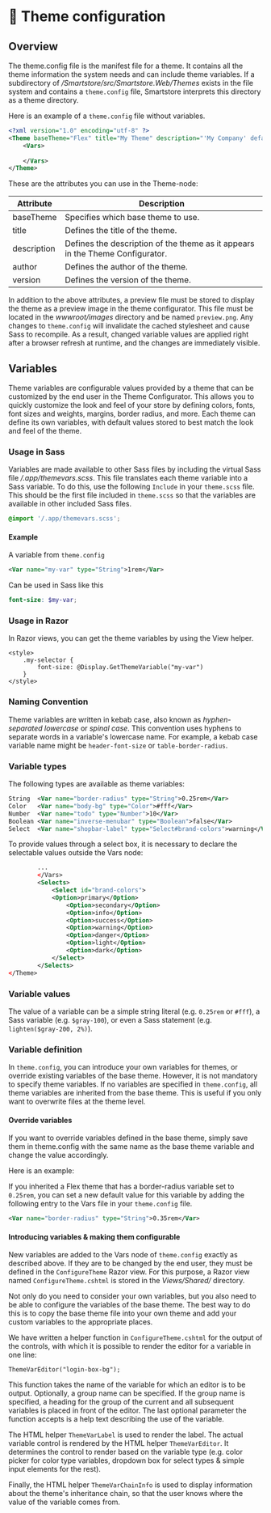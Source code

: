 # 🥚 Theme configuration

## Overview

The theme.config file is the manifest file for a theme. It contains all the theme information the system needs and can include theme variables. If a subdirectory of _/Smartstore/src/Smartstore.Web/Themes_ exists in the file system and contains a `theme.config` file, Smartstore interprets this directory as a theme directory.

Here is an example of a `theme.config` file without variables.

```xml
<?xml version="1.0" encoding="utf-8" ?>
<Theme baseTheme="Flex" title="My Theme" description="'My Company' default theme" author="MyOrg" version="1.0">
    <Vars>
        
    </Vars>
</Theme>
```

These are the attributes you can use in the Theme-node:

| Attribute   | Description                                                                   |
| ----------- | ----------------------------------------------------------------------------- |
| baseTheme   | Specifies which base theme to use.                                            |
| title       | Defines the title of the theme.                                               |
| description | Defines the description of the theme as it appears in the Theme Configurator. |
| author      | Defines the author of the theme.                                              |
| version     | Defines the version of the theme.                                             |

In addition to the above attributes, a preview file must be stored to display the theme as a preview image in the theme configurator. This file must be located in the _wwwroot/images_ directory and be named `preview.png`. Any changes to `theme.config` will invalidate the cached stylesheet and cause Sass to recompile. As a result, changed variable values are applied right after a browser refresh at runtime, and the changes are immediately visible.

## Variables

Theme variables are configurable values provided by a theme that can be customized by the end user in the Theme Configurator. This allows you to quickly customize the look and feel of your store by defining colors, fonts, font sizes and weights, margins, border radius, and more. Each theme can define its own variables, with default values stored to best match the look and feel of the theme.

### Usage in Sass

Variables are made available to other Sass files by including the virtual Sass file _/.app/themevars.scss_. This file translates each theme variable into a Sass variable. To do this, use the following `Include` in your `theme.scss` file. This should be the first file included in `theme.scss` so that the variables are available in other included Sass files.

```scss
@import '/.app/themevars.scss'; 
```

#### Example

A variable from `theme.config`

```xml
<Var name="my-var" type="String">1rem</Var>
```

Can be used in Sass like this

```scss
font-size: $my-var;
```

### Usage in Razor

In Razor views, you can get the theme variables by using the View helper.

```cshtml
<style>
    .my-selector {
        font-size: @Display.GetThemeVariable("my-var")
    }
</style>
```

### Naming Convention

Theme variables are written in kebab case, also known as _hyphen-separated lowercase_ or _spinal case_. This convention uses hyphens to separate words in a variable's lowercase name. For example, a kebab case variable name might be `header-font-size` or `table-border-radius`.

### Variable types

The following types are available as theme variables:

```xml
String	<Var name="border-radius" type="String">0.25rem</Var>
Color	<Var name="body-bg" type="Color">#fff</Var>
Number	<Var name="todo" type="Number">10</Var>
Boolean	<Var name="inverse-menubar" type="Boolean">false</Var>
Select	<Var name="shopbar-label" type="Select#brand-colors">warning</Var>
```

To provide values through a select box, it is necessary to declare the selectable values outside the Vars node:

```xml
        ...
        </Vars>
        <Selects>
        	<Select id="brand-colors">
        	<Option>primary</Option>
                <Option>secondary</Option>
                <Option>info</Option>
                <Option>success</Option>
                <Option>warning</Option>
                <Option>danger</Option>
                <Option>light</Option>
                <Option>dark</Option>
            </Select>
        </Selects>
</Theme>
```

### Variable values

The value of a variable can be a simple string literal (e.g. `0.25rem` or `#fff`), a Sass variable (e.g. `$gray-100`), or even a Sass statement (e.g. `lighten($gray-200, 2%)`).

### Variable definition

In `theme.config`, you can introduce your own variables for themes, or override existing variables of the base theme. However, it is not mandatory to specify theme variables. If no variables are specified in `theme.config`, all theme variables are inherited from the base theme. This is useful if you only want to overwrite files at the theme level.

#### **Override variables**

If you want to override variables defined in the base theme, simply save them in theme.config with the same name as the base theme variable and change the value accordingly.

Here is an example:

If you inherited a Flex theme that has a border-radius variable set to `0.25rem`, you can set a new default value for this variable by adding the following entry to the Vars file in your `theme.config` file.

```xml
<Var name="border-radius" type="String">0.35rem</Var>
```

#### **Introducing variables & making them configurable**

New variables are added to the Vars node of `theme.config` exactly as described above. If they are to be changed by the end user, they must be defined in the `ConfigureTheme` Razor view. For this purpose, a Razor view named `ConfigureTheme.cshtml` is stored in the _Views/Shared/_ directory.

Not only do you need to consider your own variables, but you also need to be able to configure the variables of the base theme. The best way to do this is to copy the base theme file into your own theme and add your custom variables to the appropriate places.

We have written a helper function in `ConfigureTheme.cshtml` for the output of the controls, with which it is possible to render the editor for a variable in one line:

```cshtml
ThemeVarEditor("login-box-bg");
```

This function takes the name of the variable for which an editor is to be output. Optionally, a group name can be specified. If the group name is specified, a heading for the group of the current and all subsequent variables is placed in front of the editor. The last optional parameter the function accepts is a help text describing the use of the variable.

The HTML helper `ThemeVarLabel` is used to render the label. The actual variable control is rendered by the HTML helper `ThemeVarEditor`. It determines the control to render based on the variable type (e.g. color picker for color type variables, dropdown box for select types & simple input elements for the rest).

Finally, the HTML helper `ThemeVarChainInfo` is used to display information about the theme's inheritance chain, so that the user knows where the value of the variable comes from.
